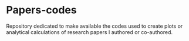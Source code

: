 # Papers-codes
Repository dedicated to make available the codes used to create plots or analytical calculations of research papers I authored or co-authored. 
